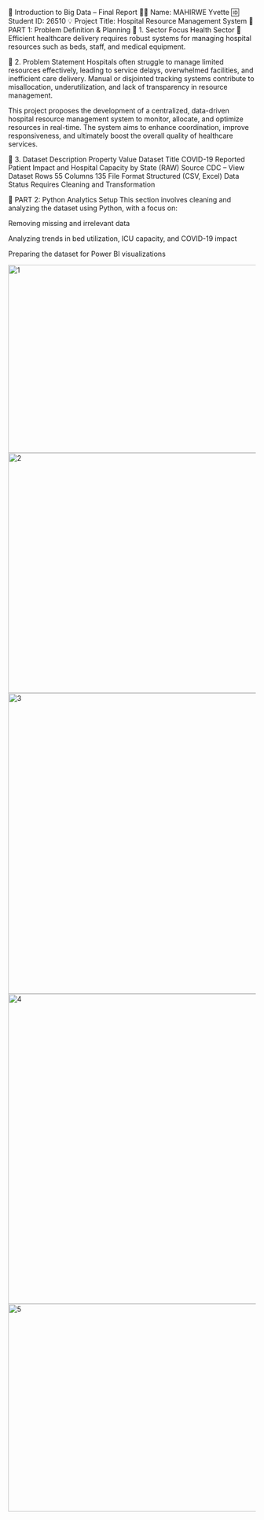 📘 Introduction to Big Data – Final Report
🧑‍🎓 Name: MAHIRWE Yvette
🆔 Student ID: 26510
💡 Project Title: Hospital Resource Management System
📍 PART 1: Problem Definition & Planning
🔹 1. Sector Focus
Health Sector 🏥
Efficient healthcare delivery requires robust systems for managing hospital resources such as beds, staff, and medical equipment.

🔹 2. Problem Statement
Hospitals often struggle to manage limited resources effectively, leading to service delays, overwhelmed facilities, and inefficient care delivery.
Manual or disjointed tracking systems contribute to misallocation, underutilization, and lack of transparency in resource management.

This project proposes the development of a centralized, data-driven hospital resource management system to monitor, allocate, and optimize resources in real-time.
The system aims to enhance coordination, improve responsiveness, and ultimately boost the overall quality of healthcare services.

🔹 3. Dataset Description
Property	Value
Dataset Title	COVID-19 Reported Patient Impact and Hospital Capacity by State (RAW)
Source	CDC – View Dataset
Rows	55
Columns	135
File Format	Structured (CSV, Excel)
Data Status	Requires Cleaning and Transformation

🧮 PART 2: Python Analytics Setup
This section involves cleaning and analyzing the dataset using Python, with a focus on:

Removing missing and irrelevant data

Analyzing trends in bed utilization, ICU capacity, and COVID-19 impact

Preparing the dataset for Power BI visualizations

<img width="1202" height="382" alt="1" src="https://github.com/user-attachments/assets/096a3294-72b7-464c-9b8b-ea696d3cbc1d" />

<img width="1213" height="488" alt="2" src="https://github.com/user-attachments/assets/200d7822-d15b-4a98-92a0-b88463e548a5" />

<img width="1221" height="611" alt="3" src="https://github.com/user-attachments/assets/22c8547c-c853-45da-ad6d-6f89ddd6fd99" />

<img width="1227" height="630" alt="4" src="https://github.com/user-attachments/assets/61ae3bb1-cc7b-4303-a409-75ae4eb15d31" />

<img width="1083" height="422" alt="5" src="https://github.com/user-attachments/assets/5c911a11-3b77-4e3b-84a1-23451dd5cf44" />




